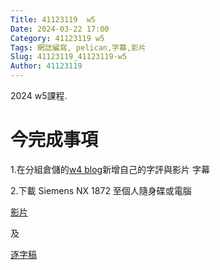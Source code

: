 ```yaml
---
Title: 41123119  w5
Date: 2024-03-22 17:00
Category: 41123119 w5
Tags: 網誌編寫, pelican,字幕,影片
Slug: 41123119_41123119-w5
Author: 41123119
---
```


2024 w5課程.

<!-- PELICAN_END_SUMMARY -->

# 今完成事項
<p><span>1.在分組倉儲的<a href="https://mdecd2024.github.io/2a-midag2/blog/41123119-w4.html">w4 blog</a>新增自己的字評與影片 字幕</span></p>
<p><span>2.下載 Siemens NX 1872 至個人隨身碟或電腦</span></p>
<a href="
https://nfuedu-my.sharepoint.com/:v:/g/personal/41123119_nfu_edu_tw/EeGW7m9iY5tJkDUgzzq3fH4B83ETe0vDPqSYLORW6I3B5g?e=58uh5Q">影片</a>

 及 

<a href=" https://nfuedu-my.sharepoint.com/:t:/g/personal/41123119_nfu_edu_tw/EVJQRrVtylVKtuM7_F2ElKABxKFPszDOjyckey4MCZCTjw?e=RFxfP1">逐字稿</a>
 